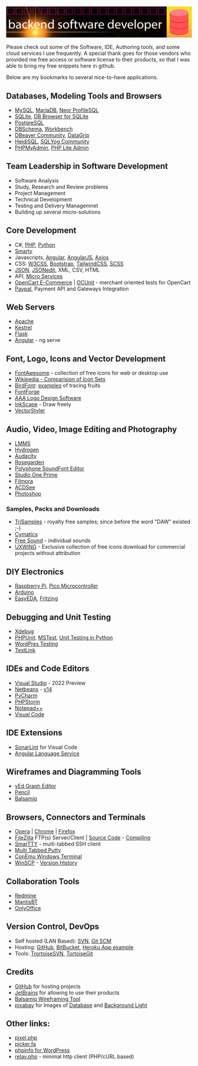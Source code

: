 ![Banner Image](banner.png)

Please check out some of the Software, IDE, Authoring tools, and some cloud services I use frequently.
A special thank goes for those vendors who provided me free access or software license to their products, so that I was able to bring my free snippets here in github.

Below are my bookmarks to several nice-to-have applications.

## Databases, Modeling Tools and Browsers

* [MySQL](https://www.mysql.com/), [MariaDB](https://mariadb.org/), [Neor ProfileSQL](https://www.profilesql.com/)
* [SQLite](https://www.sqlite.org/), [DB Browser for SQLite](https://sqlitebrowser.org)
* [PostgreSQL](https://www.postgresql.org/)
* [DBSchema](https://dbschema.com/), [Workbench](https://www.mysql.com/products/workbench/design/)
* [DBeaver Community](https://dbeaver.io/download/), [DataGrip](https://www.jetbrains.com/datagrip/)
* [HeidiSQL](https://www.heidisql.com/), [SQLYog Community](https://github.com/webyog/sqlyog-community/wiki/Downloads)
* [PHPMyAdmin](https://www.phpmyadmin.net/), [PHP Lite Admin](https://www.phpliteadmin.org/)


## Team Leadership in Software Development

* Software Analysis
* Study, Research and Review problems
* Project Management
* Technical Development
* Testing and Delivery Managemnet
* Building up several micro-solutions


## Core Development

* C#, [PHP](https://php.net/?from=anytizer), [Python](https://python.org/?from=anytizer)
* [Smarty](https://smarty-php.github.io/smarty/philosophy.html)
* Javascripts, [Angular](https://angular.io/), [AngularJS](https://angularjs.org/), [Axios](https://github.com/axios/axios/)
* CSS: [W3CSS](https://www.w3schools.com/w3css/default.asp), [Bootstrap](https://getbootstrap.com/), [TailwindCSS](https://tailwindcss.com), [SCSS](https://sass-lang.com/)
* [JSON](https://www.json.org/json-en.html), [JSONedit](https://tomeko.net/software/JSONedit/), XML, CSV, HTML
* API, [Micro Services](https://github.com/anytizer/micro-services.wp/tree/master/micro-services)
* [OpenCart E-Commerce](https://www.opencart.com/) | [OCUnit](https://github.com/anytizer/ocunit/) - merchant oriented tests for OpenCart
* [Paypal](https://www.paypal.com/), Payment API and Gateways Integration

## Web Servers

* [Apache](https://httpd.apache.org/?from=anytizer)
* [Kestrel](https://docs.microsoft.com/en-us/aspnet/core/fundamentals/servers/kestrel?view=aspnetcore-6.0)
* [Flask](https://en.wikipedia.org/wiki/Flask_(web_framework))
* [Angular](https://angular.io/start/start-deployment) - ng serve


## Font, Logo, Icons and Vector Development
* [FontAwesome](https://fontawesome.com/download) - collection of free icons for web or desktop use
* [Wikipedia - Comparision of Icon Sets](https://commons.wikimedia.org/wiki/Comparison_of_icon_sets)
* [BirdFont](https://birdfont.org/): [examples](https://github.com/anytizer/fonts/tree/master/fruits) of tracing fruits
* [FontForge](https://fontforge.org/en-US/)
* [AAA Logo Design Software](https://www.aaa-logo.com/)
* [InkScape](https://inkscape.org) - Draw freely
* [VectorStyler](https://www.vectorstyler.com/)


## Audio, Video, Image Editing and Photography

* [LMMS](https://lmms.io/)
* [Hydrogen](http://hydrogen-music.org/)
* [Audacity](https://www.audacityteam.org/)
* [Rosegarden](https://www.rosegardenmusic.com/getting/source/)
* [Polyphone SoundFont Editor](https://www.polyphone-soundfonts.com/download/)
* [Studio One Prime](https://shop.presonus.com/Studio-One-5-Prime/)
* [Filmora](https://filmora.wondershare.com/)
* [ACDSee](https://www.acdsee.com/en/products/photo-studio-ultimate/)
* [Photoshop](https://www.adobe.com/products/photoshop.html)

### Samples, Packs and Downloads

* [TriSamples](https://trisamples.com/contact/) - royalty free samples; since before the word "DAW" existed ;-)
* [Cymatics](https://cymatics.fm/)
* [Free Sound](https://freesound.org/) - individual sounds
* [UXWING](https://uxwing.com/) - Exclusive collection of free icons download for commercial projects without attribution

## DIY Electronics

* [Raspberry Pi](https://www.raspberrypi.org/), [Pico Microcontroller](https://projects.raspberrypi.org/en/projects/)
* [Arduino](https://www.arduino.cc/)
* [EasyEDA](https://easyeda.com/), [Fritzing](https://fritzing.org/)


## Debugging and Unit Testing

* [Xdebug](https://xdebug.org/)
* [PHPUnit](https://phpunit.de/), [MSTest](https://docs.microsoft.com/en-us/dotnet/core/testing/unit-testing-with-mstest), [Unit Testing in Python](https://docs.python.org/3/library/unittest.html)
* [WordPres Testing](https://make.wordpress.org/core/handbook/testing/automated-testing/phpunit/)
* [TestLink](https://github.com/TestLinkOpenSourceTRMS/testlink-code)


## IDEs and Code Editors

* [Visual Studio](https://visualstudio.microsoft.com/) - 2022 Preview
* [Netbeans](https://netbeans.apache.org/) - [v14](https://netbeans.apache.org/download/nb14/nb14.html)
* [PyCharm](https://www.jetbrains.com/pycharm/)
* [PHPStorm](https://www.jetbrains.com/phpstorm/)
* [Notepad++](https://notepad-plus-plus.org)
* [Visual Code](https://code.visualstudio.com/)


## IDE Extensions

* [SonarLint](https://www.sonarsource.com/products/sonarlint/) for Visual Code
* [Angular Language Service](https://marketplace.visualstudio.com/items?itemName=Angular.ng-template)


## Wireframes and Diagramming Tools

* [yEd Graph Editor](https://www.yworks.com/products/yed/)
* [Pencil](https://pencil.evolus.vn/)
* [Balsamiq](https://balsamiq.com/)


## Browsers, Connectors and Terminals

* [Opera](https://www.opera.com/) | [Chrome](https://www.google.com/intl/en_ca/chrome/) | [Firefox](https://www.mozilla.org/en-US/)
* [FileZilla](https://filezilla-project.org/) FTP(s) Server/Client | [Source Code](https://svn.filezilla-project.org/svn/FileZilla3/trunk/) - [Compiling](https://wiki.filezilla-project.org/Compiling_FileZilla_3_under_Windows)
* [SmarTTY](https://sysprogs.com/SmarTTY/) - multi-tabbed SSH client
* [Multi Tabbed Putty](https://ttyplus.com/downloads/)
* [ConEmu Windows Terminal](https://conemu.github.io/)
* [WinSCP](https://winscp.net/eng/download.php) - [Version History](https://winscp.net/eng/docs/history)


## Collaboration Tools

* [Redmine](https://www.redmine.org/)
* [MantisBT](https://www.mantisbt.org/)
* [OnlyOffice](https://www.onlyoffice.com/)


## Version Control, DevOps

* Self hosted (LAN Based): [SVN](https://subversion.apache.org/), [Git SCM](https://git-scm.com/)
* Hosting: [GitHub](https://github.com/), [BitBucket](https://bitbucket.org/), [Heroku App example](https://transparent-images.herokuapp.com/)
* Tools: [TrortoiseSVN](https://tortoisesvn.net/downloads.html), [TortoiseGit](https://tortoisegit.org/download/)


## Credits

* [GitHub](https://github.com/) for hosting projects
* [JetBrains](https://www.jetbrains.com/?from=anytizer) for allowing to use their products
* [Balsamiq Wireframing Tool](https://balsamiq.com/wireframes/?from=anytizer)
* [pixabay](https://pixabay.com/?from=anytizer) for Images of [Database](https://pixabay.com/vectors/database-storage-cylinder-data-2025620/) and [Background Light](https://pixabay.com/vectors/database-storage-cylinder-data-2025620/)


## Other links:

* [pixel.php](https://github.com/anytizer/pixel.php)
* [picker.fa](https://anytizer.github.io/demo/picker.fa/index.html)
* [phpinfo for WordPress](https://wordpress.org/plugins/php-info-wp/advanced/)
* [relay.php](https://packagist.org/packages/anytizer/relay.php) - minimal http client (PHP/cURL based)

<!--
[![banner](https://transparent-images.herokuapp.com/image/?w=1000&h=100&color=FFFF00)](https://transparent-images.herokuapp.com/)
![trophies](https://github-profile-trophy.vercel.app/?username=anytizer&column=5&row=1)
![steaks](https://github-readme-streak-stats.herokuapp.com/?user=anytizer)
-->
